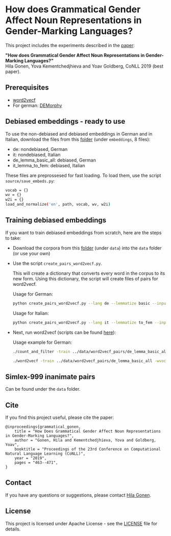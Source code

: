 # How does Grammatical Gender Affect Noun Representations in Gender-Marking Languages?

This project includes the experiments described in the [paper](https://www.aclweb.org/anthology/K19-1043/): 

**"How does Grammatical Gender Affect Noun Representations in Gender-Marking Languages?"**  
Hila Gonen, Yova Kementchedjhieva and Yoav Goldberg, CoNLL 2019 (best paper).

## Prerequisites

* [word2vecf](https://github.com/BIU-NLP/word2vecf)
* For german: [DEMorphy](https://github.com/DuyguA/DEMorphy)

## Debiased embeddings - ready to use

To use the non-debiased and debiased embeddings in German and in Italian, download the files from this [folder](https://drive.google.com/drive/folders/1PuiNC-XTsQadMWKyYRxXzCxOKoOWdAEJ?usp=sharing) (under `embeddings`, 8 files):

* de: nondebiased, German
* it: nondebiased, Italian
* de_lemma_basic_all: debiased, German
* it_lemma_to_fem: debiased, Italian

These files are preprossesed for fast loading. To load them, use the script `source/save_embeds.py`:

```sh
vocab = {}  
wv = {}  
w2i = {}  
load_and_normalize('en', path, vocab, wv, w2i)
```

## Training debiased embeddings

If you want to train debiased embeddings from scratch, here are the steps to take:

* Download the corpora from this [folder](https://drive.google.com/drive/folders/1PuiNC-XTsQadMWKyYRxXzCxOKoOWdAEJ?usp=sharing) (under `data`) into the `data` folder (or use your own)

* Use the script `create_pairs_word2vecf.py`.
	
	This will create a dictionary that converts every word in the corpus to its new form. Using this dictionary, the script will create files of pairs for word2vecf.
	
	Usage for German:

	```sh
	python create_pairs_word2vecf.py --lang de --lemmatize basic --input ../data/de_corpus_tokenized --output ../data/word2vecf_pairs/de_lemma_basic_all
	```

	Usage for Italian:
	
	```sh
	python create_pairs_word2vecf.py --lang it --lemmatize to_fem --input ../data/it_corpus_tokenized --output ../data/word2vecf_pairs/it_lemma_to_fem
	```

* Next, run word2vecf (scripts can be found [here](https://bitbucket.org/yoavgo/word2vecf/src/default/)):
	
	Usage example for German:
	```sh
	./count_and_filter -train ../data/word2vecf_pairs/de_lemma_basic_all -cvocab ../data/word2vecf_pairs/de_lemma_basic_all_cv -wvocab ../data/word2vecf_pairs/de_lemma_basic_all_wv -min-count 100
	
	./word2vecf -train ../data/word2vecf_pairs/de_lemma_basic_all -wvocab ../data/word2vecf_pairs/de_lemma_basic_all_wv -cvocab  ../data/word2vecf_pairs/de_lemma_basic_all_cv -output ../data/embeddings/word2vecf/de_lemma_basic_all -dumpcv ../data/embeddings/word2vecf/de_lemma_basic_all_ctx -size 300 -negative 15 -threads 40 -iters 5
	```
	
	
## Simlex-999 inanimate pairs

Can be found under the `data` folder.

## Cite

If you find this project useful, please cite the paper:
```
@inproceedings{grammatical_gonen,
    title = "How Does Grammatical Gender Affect Noun Representations in Gender-Marking Languages?",
    author = "Gonen, Hila and Kementchedjhieva, Yova and Goldberg, Yoav",
    booktitle = "Proceedings of the 23rd Conference on Computational Natural Language Learning (CoNLL)",
    year = "2019",
    pages = "463--471",
}
```

## Contact

If you have any questions or suggestions, please contact [Hila Gonen](mailto:hilagnn@gmail.com).

## License

This project is licensed under Apache License - see the [LICENSE](LICENSE) file for details.


